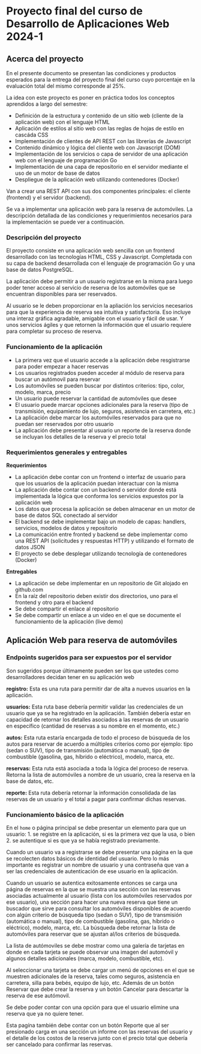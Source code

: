 # Proyecto final del curso de Desarrollo de Aplicaciones Web 2024-1

## Acerca del proyecto

En el presente documento se presentan las condiciones y productos esperados para la entrega del proyecto final del curso cuyo porcentaje en la evaluación total del mismo corresponde al 25%.

La idea con este proyecto es poner en práctica todos los conceptos aprendidos a largo del semestre:

<ul>
  <li>Definición de la estructura y contenido de un sitio web (cliente de la aplicación web) con el lenguaje HTML</li>
  <li>Aplicación de estilos al sitio web con las reglas de hojas de estilo en cascáda CSS</li>
  <li>Implementación de clientes de API REST con las librerías de Javascript</li>
  <li>Contenido dinámico y lógica del cliente web con Javascript (DOM)</li>
  <li>Implementación de los servicios o capa de servidor de una aplicación web con el lenguaje de programación Go</li>
  <li>Implementación de una capa de repositorio en el servidor mediante el uso de un motor de base de datos</li>
  <li>Despliegue de la aplicación web utilizando contenedores (Docker)</li>
</ul>

Van a crear una REST API con sus dos componentes principales: el cliente (frontend) y el servidor (backend).

Se va a implementar una aplicación web para la reserva de automóviles. La descripción detallada de las condiciones y requerimientos necesarios para la implementación se puede ver a continuación.

### Descripción del proyecto

El proyecto consiste en una aplicación web sencilla con un frontend desarrollado con las tecnologías HTML, CSS y Javascript. Completada con su capa de backend desarrollada con el lenguaje de programación Go y una base de datos PostgreSQL.

La aplicación debe permitir a un usuario registrarse en la misma para luego poder tener acceso al servicio de reserva de los automóviles que se encuentran disponibles para ser reservados.

Al usuario se le deben proporcionar en la apliación los servicios necesarios para que la experiencia de reserva sea intuitiva y satisfactoria. Eso incluye una interaz gráfica agradable, amigable con el usuario y fácil de usar. Y unos servicios ágiles y que retornen la información que el usuario requiere para completar su proceso de reserva.

### Funcionamiento de la aplicación
<ul>
  <li>La primera vez que el usuario accede a la aplicación debe resgistrarse para poder empezar a hacer reservas</li>
  <li>Los usuarios registrados pueden acceder al módulo de reserva para buscar un autómovil para reservar</li>
  <li>Los automóviles se pueden buscar por distintos criterios: tipo, color, modelo, marca, precio</li>
  <li>Un usuario puede reservar la cantidad de automóviles que desee</li>
  <li>El usuario puede marcar opciones adicionales para la reserva (tipo de transmisión, equipamiento de lujo, seguros, asistencia en carretera, etc.)
  <li>La aplicación debe marcar los automóviles reservados para que no puedan ser reservados por otro usuario</li>
  <li>La aplicación debe presentar al usuario un reporte de la reserva donde se incluyan los detalles de la reserva y el precio total</li>
</ul>

### Requerimientos generales y entregables

<b>Requerimientos</b>

<ul>
  <li>La aplicación debe contar con un frontend o interfaz de usuario para que los usuarios de la aplicación puedan interactuar con la misma</li>
  <li>La aplicación debe contar con un backend o servidor donde está implementada la lógica que conforma los servicios expuestos por la aplicación web</li>
  <li>Los datos que procesa la aplicación se deben almacenar en un motor de base de datos SQL conectado al servidor</li>
  <li>El backend se debe implementar bajo un modelo de capas: handlers, servicios, modelos de datos y repositorio</li>
  <li>La comunicación entre fronted y backend se debe implementar como una REST API (solicitudes y respuestas HTTP) y utilizando el formato de datos JSON</li>
  <li>El proyecto se debe desplegar utilizando tecnología de contenedores (Docker)</li>
</ul>

<b>Entregables</b>

<ul>
  <li>La aplicación se debe implementar en un repositorio de Git alojado en github.com</li>
  <li>En la raíz del repositorio deben existir dos directorios, uno para el frontend y otro para el backend</li>
  <li>Se debe compartir el enlace al repositorio</li>
  <li>Se debe compartir un enlace a un video en el que se documente el funcionamiento de la aplicación (live demo)</li>  
</ul>

## Aplicación Web para reserva de automóviles

### Endpoints sugeridos para ser expuestos por el servidor

Son sugeridos porque últimamente pueden ser los que ustedes como desarrolladores decidan tener en su aplicación web

<b>registro:</b> Esta es una ruta para permitir dar de alta a nuevos usuarios en la aplicación.

<b>usuarios:</b> Esta ruta base debería permitir validar las credenciales de un usuario que ya se ha registrado en la aplicación. También debería estar en capacidad de retornar los detalles asociados a las reservas de un usuario en específico (cantidad de reservas a su nombre en el momento, etc.)

<b>autos:</b> Esta ruta estaría encargada de todo el proceso de búsqueda de los autos para reservar de acuerdo a múltiples criterios como por ejemplo: tipo (sedan o SUV), tipo de transmisión (automática o manual), tipo de combustible (gasolina, gas, híbrido o eléctrico), modelo, marca, etc.

<b>reservas:</b> Esta ruta está asociada a toda la lógica del proceso de reserva. Retorna la lista de automóviles a nombre de un usuario, crea la reserva en la base de datos, etc.

<b>reporte:</b> Esta ruta debería retornar la información consolidada de las reservas de un usuario y el total a pagar para confirmar dichas reservas.

### Funcionamiento básico de la aplicación

En el <code>home</code> o página principal se debe presentar un elemento para que un usuario: 1. se registre en la aplicación, si es la primera vez que la usa, o bien 2. se autentique si es que ya se había registrado previamente.

Cuando un usuario va a registrarse se debe presentar una página en la que se recolecten datos básicos de identidad del usuario. Pero lo más importante es registrar un nombre de usuario y una contraseña que van a ser las credenciales de autenticación de ese usuario en la aplicación.

Cuando un usuario se autentica exitosamente entonces se carga una página de reservas en la que se muestra una sección con las reservas asociadas actualmente al usuario (lista con los automóviles reservados por ese usuario), una sección para hacer una nueva reserva que tiene un buscador que sirve para consultar los automóviles disponibles de acuerdo con algún criterio de búsqueda tipo (sedan o SUV), tipo de transmisión (automática o manual), tipo de combustible (gasolina, gas, híbrido o eléctrico), modelo, marca, etc. La búsqueda debe retornar la lista de automóviles para reservar que se ajustan al/los criterios de búsqueda.

La lista de autómoviles se debe mostrar como una galería de tarjetas en donde en cada tarjeta se puede observar una imagen del automóvil y algunos detalles adicionales (marca, modelo, combustible, etc).

Al seleccionar una tarjeta se debe cargar un menú de opciones en el que se muestren adicionales de la reserva, tales como seguros, asistencia en carretera, silla para bebés, equipo de lujo, etc. Además de un botón Reservar que debe crear la reserva y un botón Cancelar para descartar la reserva de ese autómovil.

Se debe poder contar con una opción para que el usuario elimine una reserva que ya no quiere tener.

Esta pagína también debe contar con un botón Reporte que al ser presionado carga en una sección un informe con las reservas del usuario y el detalle de los costos de la reserva junto con el precio total que debería ser cancelado para confirmar las reservas.



